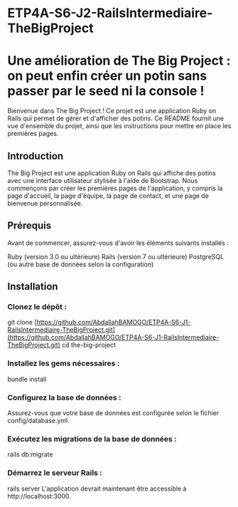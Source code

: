 # ETP4A-S6-J2-RailsIntermediaire-TheBigProject
# Une amélioration de The Big Project : on peut enfin créer un potin sans passer par le seed ni la console !
Bienvenue dans The Big Project ! Ce projet est une application Ruby on Rails qui permet de gérer et d'afficher des potins. Ce README fournit une vue d'ensemble du projet, ainsi que les instructions pour mettre en place les premières pages.

## Introduction
The Big Project est une application Ruby on Rails qui affiche des potins avec une interface utilisateur stylisée à l'aide de Bootstrap. Nous commençons par créer les premières pages de l'application, y compris la page d'accueil, la page d'équipe, la page de contact, et une page de bienvenue personnalisée.

## Prérequis
Avant de commencer, assurez-vous d'avoir les éléments suivants installés :

Ruby (version 3.0 ou ultérieure)
Rails (version 7 ou ultérieure)
PostgreSQL (ou autre base de données selon la configuration)

## Installation
### Clonez le dépôt :
git clone [https://github.com/AbdallahBAMOGO/ETP4A-S6-J1-RailsIntermediaire-TheBigProject.git](https://github.com/AbdallahBAMOGO/ETP4A-S6-J1-RailsIntermediaire-TheBigProject.git)
cd the-big-project
### Installez les gems nécessaires :
bundle install
### Configurez la base de données :
Assurez-vous que votre base de données est configurée selon le fichier config/database.yml.
### Exécutez les migrations de la base de données :
rails db:migrate
### Démarrez le serveur Rails :
rails server
L'application devrait maintenant être accessible à http://localhost:3000.
